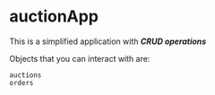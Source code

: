# auctionApp

This is a simplified application with **_CRUD operations_**

Objects that you can interact with are:
```
auctions
orders
```
